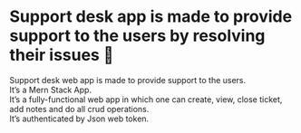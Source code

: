# Support desk app is made to provide support to the users by resolving their issues 💌

Support desk web app is made to provide support to the users. 
<br>
It’s a Mern Stack App. 
<br>
It’s a fully-functional web app in which one can create, view, close ticket, add notes and do all crud operations. 
<br>
It’s authenticated by Json web token.
